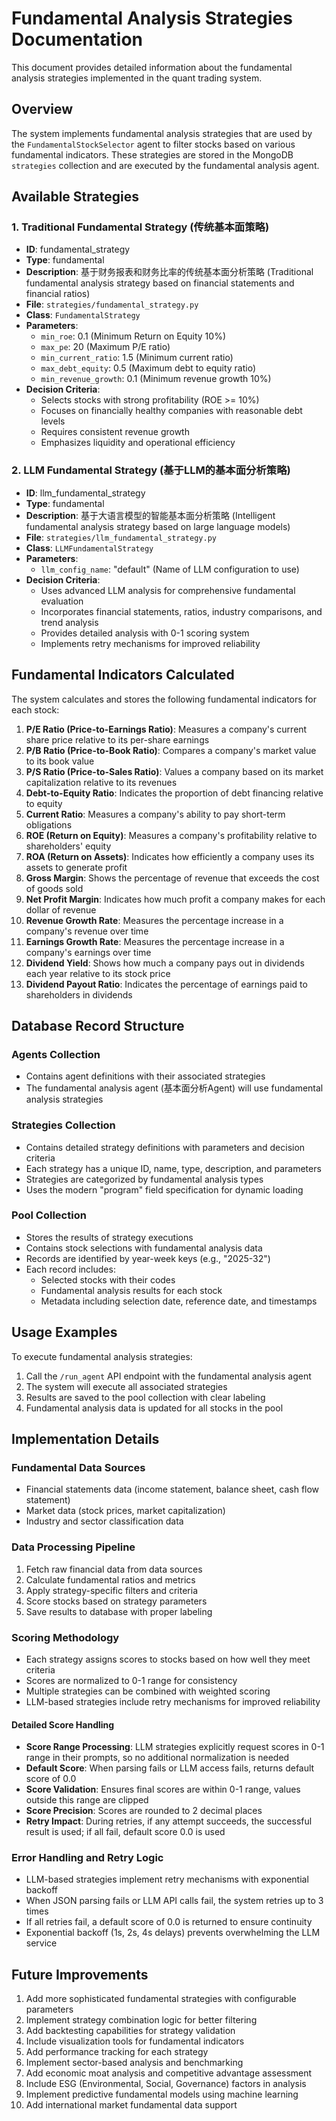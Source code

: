 # Fundamental Analysis Strategies Documentation

This document provides detailed information about the fundamental analysis strategies implemented in the quant trading system.

## Overview

The system implements fundamental analysis strategies that are used by the `FundamentalStockSelector` agent to filter stocks based on various fundamental indicators. These strategies are stored in the MongoDB `strategies` collection and are executed by the fundamental analysis agent.

## Available Strategies

### 1. Traditional Fundamental Strategy (传统基本面策略)
- **ID**: fundamental_strategy
- **Type**: fundamental
- **Description**: 基于财务报表和财务比率的传统基本面分析策略 (Traditional fundamental analysis strategy based on financial statements and financial ratios)
- **File**: `strategies/fundamental_strategy.py`
- **Class**: `FundamentalStrategy`
- **Parameters**:
  - `min_roe`: 0.1 (Minimum Return on Equity 10%)
  - `max_pe`: 20 (Maximum P/E ratio)
  - `min_current_ratio`: 1.5 (Minimum current ratio)
  - `max_debt_equity`: 0.5 (Maximum debt to equity ratio)
  - `min_revenue_growth`: 0.1 (Minimum revenue growth 10%)
- **Decision Criteria**:
  - Selects stocks with strong profitability (ROE >= 10%)
  - Focuses on financially healthy companies with reasonable debt levels
  - Requires consistent revenue growth
  - Emphasizes liquidity and operational efficiency

### 2. LLM Fundamental Strategy (基于LLM的基本面分析策略)
- **ID**: llm_fundamental_strategy
- **Type**: fundamental
- **Description**: 基于大语言模型的智能基本面分析策略 (Intelligent fundamental analysis strategy based on large language models)
- **File**: `strategies/llm_fundamental_strategy.py`
- **Class**: `LLMFundamentalStrategy`
- **Parameters**:
  - `llm_config_name`: "default" (Name of LLM configuration to use)
- **Decision Criteria**:
  - Uses advanced LLM analysis for comprehensive fundamental evaluation
  - Incorporates financial statements, ratios, industry comparisons, and trend analysis
  - Provides detailed analysis with 0-1 scoring system
  - Implements retry mechanisms for improved reliability

## Fundamental Indicators Calculated

The system calculates and stores the following fundamental indicators for each stock:

1. **P/E Ratio (Price-to-Earnings Ratio)**: Measures a company's current share price relative to its per-share earnings
2. **P/B Ratio (Price-to-Book Ratio)**: Compares a company's market value to its book value
3. **P/S Ratio (Price-to-Sales Ratio)**: Values a company based on its market capitalization relative to its revenues
4. **Debt-to-Equity Ratio**: Indicates the proportion of debt financing relative to equity
5. **Current Ratio**: Measures a company's ability to pay short-term obligations
6. **ROE (Return on Equity)**: Measures a company's profitability relative to shareholders' equity
7. **ROA (Return on Assets)**: Indicates how efficiently a company uses its assets to generate profit
8. **Gross Margin**: Shows the percentage of revenue that exceeds the cost of goods sold
9. **Net Profit Margin**: Indicates how much profit a company makes for each dollar of revenue
10. **Revenue Growth Rate**: Measures the percentage increase in a company's revenue over time
11. **Earnings Growth Rate**: Measures the percentage increase in a company's earnings over time
12. **Dividend Yield**: Shows how much a company pays out in dividends each year relative to its stock price
13. **Dividend Payout Ratio**: Indicates the percentage of earnings paid to shareholders in dividends

## Database Record Structure

### Agents Collection
- Contains agent definitions with their associated strategies
- The fundamental analysis agent (基本面分析Agent) will use fundamental analysis strategies

### Strategies Collection
- Contains detailed strategy definitions with parameters and decision criteria
- Each strategy has a unique ID, name, type, description, and parameters
- Strategies are categorized by fundamental analysis types
- Uses the modern "program" field specification for dynamic loading

### Pool Collection
- Stores the results of strategy executions
- Contains stock selections with fundamental analysis data
- Records are identified by year-week keys (e.g., "2025-32")
- Each record includes:
  - Selected stocks with their codes
  - Fundamental analysis results for each stock
  - Metadata including selection date, reference date, and timestamps

## Usage Examples

To execute fundamental analysis strategies:

1. Call the `/run_agent` API endpoint with the fundamental analysis agent
2. The system will execute all associated strategies
3. Results are saved to the pool collection with clear labeling
4. Fundamental analysis data is updated for all stocks in the pool

## Implementation Details

### Fundamental Data Sources
- Financial statements data (income statement, balance sheet, cash flow statement)
- Market data (stock prices, market capitalization)
- Industry and sector classification data

### Data Processing Pipeline
1. Fetch raw financial data from data sources
2. Calculate fundamental ratios and metrics
3. Apply strategy-specific filters and criteria
4. Score stocks based on strategy parameters
5. Save results to database with proper labeling

### Scoring Methodology
- Each strategy assigns scores to stocks based on how well they meet criteria
- Scores are normalized to 0-1 range for consistency
- Multiple strategies can be combined with weighted scoring
- LLM-based strategies include retry mechanisms for improved reliability

#### Detailed Score Handling
- **Score Range Processing**: LLM strategies explicitly request scores in 0-1 range in their prompts, so no additional normalization is needed
- **Default Score**: When parsing fails or LLM access fails, returns default score of 0.0
- **Score Validation**: Ensures final scores are within 0-1 range, values outside this range are clipped
- **Score Precision**: Scores are rounded to 2 decimal places
- **Retry Impact**: During retries, if any attempt succeeds, the successful result is used; if all fail, default score 0.0 is used

### Error Handling and Retry Logic
- LLM-based strategies implement retry mechanisms with exponential backoff
- When JSON parsing fails or LLM API calls fail, the system retries up to 3 times
- If all retries fail, a default score of 0.0 is returned to ensure continuity
- Exponential backoff (1s, 2s, 4s delays) prevents overwhelming the LLM service

## Future Improvements

1. Add more sophisticated fundamental strategies with configurable parameters
2. Implement strategy combination logic for better filtering
3. Add backtesting capabilities for strategy validation
4. Include visualization tools for fundamental indicators
5. Add performance tracking for each strategy
6. Implement sector-based analysis and benchmarking
7. Add economic moat analysis and competitive advantage assessment
8. Include ESG (Environmental, Social, Governance) factors in analysis
9. Implement predictive fundamental models using machine learning
10. Add international market fundamental data support

